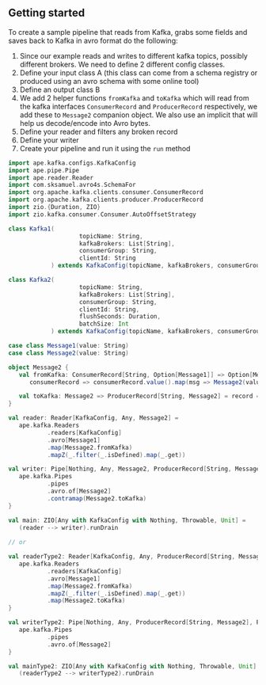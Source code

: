 
## Getting started
To create a sample pipeline that reads from Kafka, grabs some fields and saves back to Kafka in avro format do the
following:

1. Since our example reads and writes to different kafka topics, possibly different brokers. We need to define 2
   different config classes.
2. Define your input class A (this class can come from a schema registry or produced using an avro schema with some
   online tool)
3. Define an output class B
4. We add 2 helper functions `fromKafka` and `toKafka` which will read from the kafka interfaces `ConsumerRecord`
   and `ProducerRecord` respectively, we add these to `Message2` companion object. We also use an implicit that will
   help us decode/encode into Avro bytes.
5. Define your reader and filters any broken record
6. Define your writer
7. Create your pipeline and run it using the `run` method

```scala
import ape.kafka.configs.KafkaConfig
import ape.pipe.Pipe
import ape.reader.Reader
import com.sksamuel.avro4s.SchemaFor
import org.apache.kafka.clients.consumer.ConsumerRecord
import org.apache.kafka.clients.producer.ProducerRecord
import zio.{Duration, ZIO}
import zio.kafka.consumer.Consumer.AutoOffsetStrategy

class Kafka1(
                    topicName: String,
                    kafkaBrokers: List[String],
                    consumerGroup: String,
                    clientId: String
            ) extends KafkaConfig(topicName, kafkaBrokers, consumerGroup, clientId)

class Kafka2(
                    topicName: String,
                    kafkaBrokers: List[String],
                    consumerGroup: String,
                    clientId: String,
                    flushSeconds: Duration,
                    batchSize: Int
            ) extends KafkaConfig(topicName, kafkaBrokers, consumerGroup, clientId, flushSeconds, batchSize)

case class Message1(value: String)
case class Message2(value: String)

object Message2 {
   val fromKafka: ConsumerRecord[String, Option[Message1]] => Option[Message2] =
      consumerRecord => consumerRecord.value().map(msg => Message2(value = msg.value))

   val toKafka: Message2 => ProducerRecord[String, Message2] = record => new ProducerRecord("", record)
}

val reader: Reader[KafkaConfig, Any, Message2] =
   ape.kafka.Readers
           .readers[KafkaConfig]
           .avro[Message1]
           .map(Message2.fromKafka)
           .mapZ(_.filter(_.isDefined).map(_.get))

val writer: Pipe[Nothing, Any, Message2, ProducerRecord[String, Message2]] = {
   ape.kafka.Pipes
           .pipes
           .avro.of[Message2]
           .contramap(Message2.toKafka)
}

val main: ZIO[Any with KafkaConfig with Nothing, Throwable, Unit] =
   (reader --> writer).runDrain
   
// or 

val readerType2: Reader[KafkaConfig, Any, ProducerRecord[String, Message2]] = {
   ape.kafka.Readers
           .readers[KafkaConfig]
           .avro[Message1]
           .map(Message2.fromKafka)
           .mapZ(_.filter(_.isDefined).map(_.get))
           .map(Message2.toKafka)
}

val writerType2: Pipe[Nothing, Any, ProducerRecord[String, Message2], ProducerRecord[String, Message2]] = {
   ape.kafka.Pipes
           .pipes
           .avro.of[Message2]
}

val mainType2: ZIO[Any with KafkaConfig with Nothing, Throwable, Unit] =
   (readerType2 --> writerType2).runDrain
```